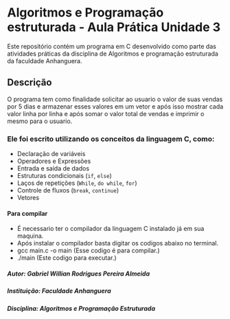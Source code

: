 # Algoritmos e Programação estruturada - Aula Prática Unidade 3 

Este repositório contém um programa em C desenvolvido como parte das atividades práticas da disciplina de Algoritmos e programação estruturada da faculdade Anhanguera.

## Descrição
O programa tem como finalidade solicitar ao usuario o valor de suas vendas por 5 dias e armazenar esses valores em um vetor e após isso mostrar cada valor linha por linha e após somar o valor total de vendas e imprimir o mesmo para o usuario.

### Ele foi escrito utilizando os conceitos da linguagem C, como:
- Declaração de variáveis
- Operadores e Expressões
- Entrada e saída de dados
- Estruturas condicionais (`if`, `else`)
- Laços de repetições (`While`, `do while`, `for`)
- Controle de fluxos (`break`, `continue`)
- Vetores

#### Para compilar
- É necessario ter o compilador da linguagem C instalado já em sua maquina.
- Após instalar o compilador basta digitar os codigos abaixo no terminal.
- gcc main.c -o main (Esse codigo é para compilar.)
- ./main (Este codigo para executar.)


##### Autor: Gabriel Willian Rodrigues Pereira Almeida
##### Instituição: Faculdade Anhanguera
##### Disciplina: Algoritmos e Programação Estruturada